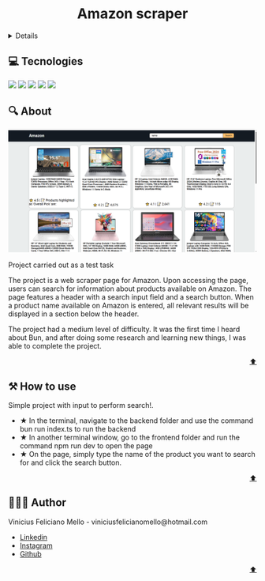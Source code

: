 <div id="home" align="center">  
  
  <h1>Amazon scraper</h1>
</div>
 
<details> 🔗Content
   <ol>
      <a href="#tecs">Tecnologies</a>
      <a href="#about">About</a>
      <a href="#howto">how to use</a>
      <a href="#author">Author</a>
   </ol>
</details>

<h2 id="tecs">💻 Tecnologies</h2>
<div>
  <img src="https://img.shields.io/badge/HTML-FFAA00?style=for-the-badge&logo=html5&logoColor=white">
  <img src="https://img.shields.io/badge/CSS-008BFF?&style=for-the-badge&logo=css3&logoColor=white">
  <img src="https://img.shields.io/badge/JavaScript-F7DF1E??&style=for-the-badge&logo=javascript&logoColor=black">
  <img src="https://img.shields.io/badge/TypeScript-008BFF??&style=for-the-badge&logo=typescript&logoColor=black">
  <img src="https://img.shields.io/badge/Vue-42b883??&style=for-the-badge&logo=vuejs&logoColor=white">
</div>

<h2 id="about">🔍 About</h2>
<img src="assets/background.png" alt="backgorund" width="auto" height="auto">

<p>Project carried out as a test task<p>
<p>The project is a web scraper page for Amazon. Upon accessing the page, users can search for information about products available on Amazon. The page features a header with a search input field and a search button. When a product name available on Amazon is entered, all relevant results will be displayed in a section below the header.<p>
<p>The project had a medium level of difficulty. It was the first time I heard about Bun, and after doing some research and learning new things, I was able to complete the project.</p>

<p align="right"><a href="#home">⬆️</a></p>

<h2 id="howto">⚒ How to use</h2>

<p>Simple project with input to perform search!.</p>

<ul>
  <li>★ In the terminal, navigate to the backend folder and use the command bun run index.ts to run the backend</li>
  <li>★ In another terminal window, go to the frontend folder and run the command npm run dev to open the page</li>
  <li>★ On the page, simply type the name of the product you want to search for and click the search button.</li>
</ul>

<p align="right"><a href="#home">⬆️</a></p>

<h2 id="author">👨🏽‍💼 Author</h2>

<p>Vinicius Feliciano Mello - viniciusfelicianomello@hotmail.com</p>
<ul>
  <li><a href="https://www.linkedin.com/in/vinicius-feliciano-mello/">Linkedin</a></li>
  <li><a href="https://instagram.com/viinifeliciano">Instagram</a></li>
  <li><a href="https://github.com/ViniciusFelicianoMello">Github</a></li>
</ul>

<p align="right"><a href="#home">⬆️</a></p>

